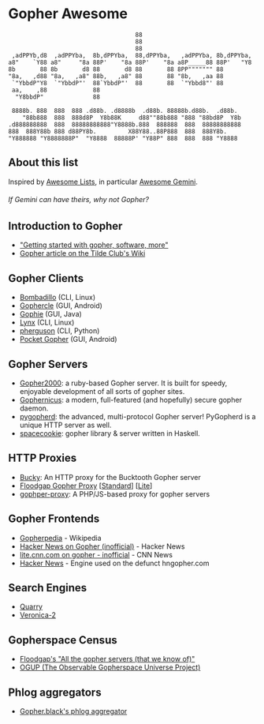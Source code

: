 # Gopher Awesome
```
                                    88                                 
                                    88                                 
                                    88                                 
 ,adPPYb,d8  ,adPPYba,  8b,dPPYba,  88,dPPYba,   ,adPPYba, 8b,dPPYba,  
a8"    `Y88 a8"     "8a 88P'    "8a 88P'    "8a a8P_____88 88P'   "Y8  
8b       88 8b       d8 88       d8 88       88 8PP""""""" 88          
"8a,   ,d88 "8a,   ,a8" 88b,   ,a8" 88       88 "8b,   ,aa 88          
 `"YbbdP"Y8  `"YbbdP"'  88`YbbdP"'  88       88  `"Ybbd8"' 88          
 aa,    ,88             88                                             
  "Y8bbdP"              88                                             

 8888b. 888  888  888 .d88b. .d8888b  .d88b. 88888b.d88b.  .d88b.  
    "88b888  888  888d8P  Y8b88K     d88""88b888 "888 "88bd8P  Y8b 
.d888888888  888  88888888888"Y8888b.888  888888  888  88888888888 
888  888Y88b 888 d88PY8b.         X88Y88..88P888  888  888Y8b.     
"Y888888 "Y8888888P"  "Y8888  88888P' "Y88P" 888  888  888 "Y8888  
```

## About this list

Inspired by [Awesome Lists](https://github.com/sindresorhus/awesome#readme), in particular [Awesome Gemini](https://github.com/kr1sp1n/awesome-gemini).
###### If Gemini can have theirs, why not Gopher?

## Introduction to Gopher
- ["Getting started with gopher, software, more"](gopher://gopher.floodgap.com/1/gopher)
- [Gopher article on the Tilde Club's Wiki](https://tilde.club/wiki/gopher.html)

## Gopher Clients
- [Bombadillo](https://bombadillo.colorfield.space/) (CLI, Linux)
- [Gophercle](https://github.com/k1gen/gophercle) (GUI, Android)
- [Gophie](https://gophie.org/) (GUI, Java)
- [Lynx](https://lynx.invisible-island.net/) (CLI, Linux)
- [pherguson](https://github.com/olivierpilotte/pherguson) (CLI, Python)
- [Pocket Gopher](https://github.com/afonsotrepa/PocketGopher) (GUI, Android)

## Gopher Servers
- [Gopher2000](https://github.com/muffinista/gopher2000): a ruby-based Gopher server. It is built for speedy, enjoyable development of all sorts of gopher sites.
- [Gophernicus](https://github.com/gophernicus/gophernicus): a modern, full-featured (and hopefully) secure gopher daemon.
- [pygopherd](gopher://gopher.quux.org/1/devel/gopher/pygopherd): the advanced, multi-protocol Gopher server! PyGopherd is a unique HTTP server as well.
- [spacecookie](https://github.com/sternenseemann/spacecookie): gopher library & server written in Haskell.

## HTTP Proxies
- [Bucky](gopher://khzae.net/1/bucky):  An HTTP proxy for the Bucktooth Gopher server
- [Floodgap Gopher Proxy](https://gopher.floodgap.com/gopher) [[Standard](https://gopher.floodgap.com/gopher/gw)] [[Lite](https://gopher.floodgap.com/gopher/gw.lite)]
- [gophper-proxy](https://github.com/muffinista/gophper-proxy): A PHP/JS-based proxy for gopher servers

## Gopher Frontends
- [Gopherpedia](gopher://gopherpedia.com) - Wikipedia 
- [Hacker News on Gopher (inofficial)](gopher://codevoid.de/1/hn) - Hacker News
- [lite.cnn.com on gopher - inofficial](gopher://codevoid.de/1/cnn) - CNN News
- [Hacker News](https://github.com/michael-lazar/hn-gopher) - Engine used on the defunct hngopher.com

## Search Engines
- [Quarry](gopher://gopher.icu/1/quarry)
- [Veronica-2](gopher://gopher.floodgap.com/1/v2) 

## Gopherspace Census
- [Floodgap's "All the gopher servers (that we know of)"](gopher://gopher.floodgap.com/1/world)
- [OGUP (The Observable Gopherspace Universe Project)](gopher://gopher.viste.fr/ogup)

## Phlog aggregators
- [Gopher.black's phlog aggregator](gopher://gopher.black:70/1/moku-pona)
